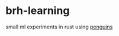 

# brh-learning 

small ml experiments in rust using [penguins](https://www.kaggle.com/code/parulpandey/penguin-dataset-the-new-iris/input?select=penguins_size.csv)